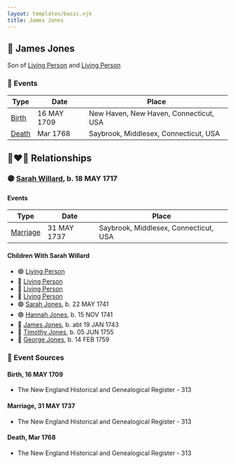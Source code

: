 ```yaml
---
layout: templates/basic.njk
title: James Jones
---
```

## 🔵 James Jones

Son of [Living Person](/people/7/74416956) and [Living Person](/people/1/1648568)

### 📆 Events

Type | Date | Place
------ | ------ | ------
[Birth](#event-ec2ffd3a-8f9b-4af5-9591-b27fd0089169) | 16 MAY 1709 | New Haven, New Haven, Connecticut, USA
[Death](#event-18d5b0c5-8ebb-4eff-896d-7a6ca19a7f22) | Mar 1768 | Saybrook, Middlesex, Connecticut, USA

## 👩‍❤️‍👨 Relationships

### 🟣 [Sarah Willard](/people/2/24374592), b. 18 MAY 1717

#### Events

Type | Date | Place
------ | ------ | ------
[Marriage](#event-4b8edd4a-a6e5-49af-abac-0e1e45a118a4) | 31 MAY 1737 | Saybrook, Middlesex, Connecticut, USA
#### Children With Sarah Willard
* 🟣 [Living Person](/people/1/1434019)
* 🔵 [Living Person](/people/6/69352096)
* 🔵 [Living Person](/people/4/45197660)
* 🔵 [Living Person](/people/1/10134440)
* 🟣 [Sarah Jones](/people/9/95119732), b. 22 MAY 1741
* 🟣 [Hannah Jones](/people/3/3592220), b. 15 NOV 1741
* 🔵 [James Jones](/people/3/31141841), b. abt 19 JAN 1743
* 🔵 [Timothy Jones](/people/6/63580840), b. 05 JUN 1755
* 🔵 [George Jones](/people/1/12539052), b. 14 FEB 1759
### 📰 Event Sources

#### <a id="event-ec2ffd3a-8f9b-4af5-9591-b27fd0089169"></a> Birth, 16 MAY 1709
* The New England Historical and Genealogical Register  - 313

#### <a id="event-4b8edd4a-a6e5-49af-abac-0e1e45a118a4"></a> Marriage, 31 MAY 1737
* The New England Historical and Genealogical Register  - 313
#### <a id="event-18d5b0c5-8ebb-4eff-896d-7a6ca19a7f22"></a> Death, Mar 1768
* The New England Historical and Genealogical Register  - 313
